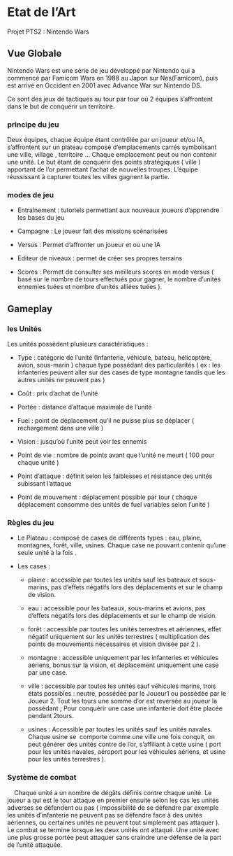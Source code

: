 # Etat de l’Art



Projet PTS2 : Nintendo Wars



## Vue Globale

Nintendo Wars est une série de jeu développé par Nintendo qui a commencé par Famicom Wars en 1988 au Japon sur Nes(Famicom), puis est arrivé en Occident en 2001 avec Advance War sur Nintendo DS.

Ce sont des jeux de tactiques au tour par tour où 2 équipes s’affrontent dans le but de conquérir un territoire.



### principe du jeu

Deux équipes, chaque équipe étant contrôlée par un joueur et/ou IA, s’affrontent sur un plateau composé d’emplacements carrés symbolisant une ville, village , territoire … Chaque emplacement peut ou non contenir une unité. Le but étant de conquérir des points stratégiques ( ville ) apportant de l’or permettant l’achat de nouvelles troupes. L’équipe réussissant à capturer toutes les villes gagnent la partie.



### modes de jeu

- Entraînement : tutoriels permettant aux nouveaux joueurs d’apprendre les bases du jeu

- Campagne : Le joueur fait des missions scénarisées

- Versus : Permet d’affronter un joueur et ou une IA

- Editeur de niveaux : permet de créer ses propres terrains

- Scores : Permet de consulter ses meilleurs scores en mode versus ( basé sur le nombre de tours effectués pour gagner, le nombre d’unités ennemies tuées et nombre d’unités alliées tuées ).

## Gameplay

### les Unités

Les unités possèdent plusieurs caractéristiques :

- Type : catégorie de l’unité (Infanterie, véhicule, bateau, hélicoptère, avion, sous-marin ) chaque type possédant des particularités ( ex : les infanteries peuvent aller sur des cases de type montagne tandis que les autres unités ne peuvent pas )

- Coût : prix d’achat de l’unité

- Portée : distance d’attaque maximale de l’unité

- Fuel : point de déplacement qu’il ne puisse plus se déplacer ( rechargement dans une ville )

- Vision : jusqu’où l’unité peut voir les ennemis

- Point de vie : nombre de points avant que l’unité ne meurt ( 100 pour chaque unité )

- Point d’attaque : définit selon les faiblesses et résistance des unités subissant l’attaque

- Point de mouvement : déplacement possible par tour ( chaque déplacement consomme des unités de fuel variables selon l’unité )



### Règles du jeu

- Le Plateau : composé de cases de différents types : eau, plaine, montagnes, forêt, ville, usines. Chaque case ne pouvant contenir qu’une seule unité à la fois .

- Les cases :
  
  - plaine : accessible par toutes les unités sauf les bateaux et sous-marins, pas d’effets négatifs lors des déplacements et sur le champ de vision.
  
  - eau : accessible pour les bateaux, sous-marins et avions, pas d’effets négatifs lors des déplacements et sur le champ de vision.
  
  - forêt : accessible par toutes les unités terrestres et aériennes, effet négatif uniquement sur les unités terrestres ( multiplication des points de mouvements nécessaires et vision divisée par 2 ).
  
  - montagne : accessible uniquement par les infanteries et véhicules aériens, bonus sur la vision, et déplacement uniquement une case par une case.
  
  - ville : accessible par toutes les unités sauf véhicules marins, trois états possibles : neutre, possédée par le Joueur1 ou possédée par le Joueur 2. Tout les tours une somme d’or est reversée au joueur la possédant ; Pour conquérir une case une infanterie doit être placée pendant 2tours.
  
  - usines : Accessible par toutes les unités sauf les unités navales. Chaque usine se  comporte comme une ville une fois conquit, on peut générer des unités contre de l’or, s’affiliant à cette usine ( port pour les unités navales, aéroport pour les véhicules aériens, et usine pour les unités terrestres ).

### Système de combat

    Chaque unité a un nombre de dégâts définis contre chaque unité. Le joueur a qui est le tour attaque en premier ensuite selon les cas les unités adverses se défendent ou pas ( impossibilité de se défendre par exemple les unités d’infanterie ne peuvent pas se défendre face à des unités aériennes, ou certaines unités ne peuvent tout simplement pas attaquer ). Le combat se termine lorsque les deux unités ont attaqué. Une unité avec une plus grosse portée peut attaquer sans craindre une défense de la part de l’unité attaquée.
